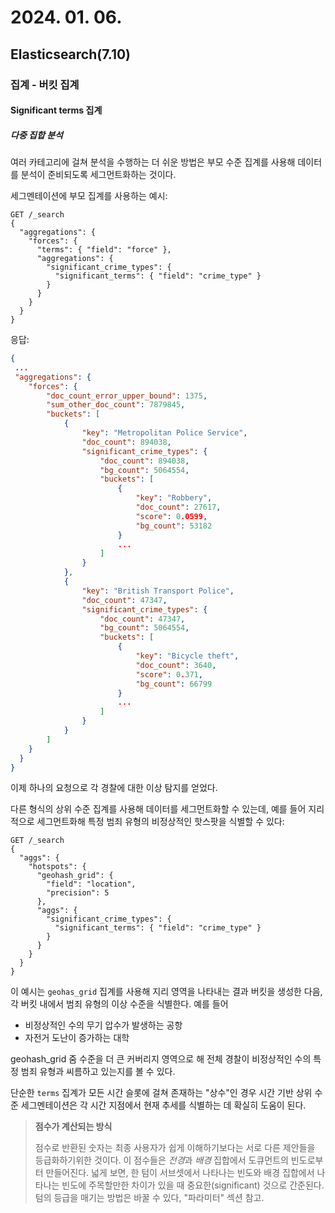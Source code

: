 # 2024. 01. 06.

## Elasticsearch(7.10)

### 집계 - 버킷 집계

#### Significant terms 집계

##### 다중 집합 분석

여러 카테고리에 걸쳐 분석을 수행하는 더 쉬운 방법은 부모 수준 집계를 사용해 데이터를 분석이 준비되도록 세그먼트화하는 것이다.

세그멘테이션에 부모 집계를 사용하는 예시:

```http
GET /_search
{
  "aggregations": {
    "forces": {
      "terms": { "field": "force" },
      "aggregations": {
        "significant_crime_types": {
          "significant_terms": { "field": "crime_type" }
        }
      }
    }
  }
}
```

응답:

```json
{
 ...
 "aggregations": {
    "forces": {
        "doc_count_error_upper_bound": 1375,
        "sum_other_doc_count": 7879845,
        "buckets": [
            {
                "key": "Metropolitan Police Service",
                "doc_count": 894038,
                "significant_crime_types": {
                    "doc_count": 894038,
                    "bg_count": 5064554,
                    "buckets": [
                        {
                            "key": "Robbery",
                            "doc_count": 27617,
                            "score": 0.0599,
                            "bg_count": 53182
                        }
                        ...
                    ]
                }
            },
            {
                "key": "British Transport Police",
                "doc_count": 47347,
                "significant_crime_types": {
                    "doc_count": 47347,
                    "bg_count": 5064554,
                    "buckets": [
                        {
                            "key": "Bicycle theft",
                            "doc_count": 3640,
                            "score": 0.371,
                            "bg_count": 66799
                        }
                        ...
                    ]
                }
            }
        ]
    }
  }
}
```

이제 하나의 요청으로 각 경찰에 대한 이상 탐지를 얻었다.

다른 형식의 상위 수준 집계를 사용해 데이터를 세그먼트화할 수 있는데, 예를 들어 지리적으로 세그먼트화해 특정 범죄 유형의 비정상적인 핫스팟을 식별할 수 있다:

```http
GET /_search
{
  "aggs": {
    "hotspots": {
      "geohash_grid": {
        "field": "location",
        "precision": 5
      },
      "aggs": {
        "significant_crime_types": {
          "significant_terms": { "field": "crime_type" }
        }
      }
    }
  }
}
```

이 예시는 `geohas_grid` 집계를 사용해 지리 영역을 나타내는 결과 버킷을 생성한 다음, 각 버킷 내에서 범죄 유형의 이상 수준을 식별한다. 예를 들어

* 비정상적인 수의 무기 압수가 발생하는 공항
* 자전거 도난이 증가하는 대학

geohash_grid 줌 수준을 더 큰 커버리지 영역으로 해 전체 경찰이 비정상적인 수의 특정 범죄 유형과 씨름하고 있는지를 볼 수 있다.

단순한 `terms` 집계가 모든 시간 슬롯에 걸쳐 존재하는 "상수"인 경우 시간 기반 상위 수준 세그멘테이션은 각 시간 지점에서 현재 추세를 식별하는 데 확실히 도움이 된다.

> **점수가 계산되는 방식**
>
> 점수로 반환된 숫자는 최종 사용자가 쉽게 이해하기보다는 서로 다른 제안들을 등급화하기위한 것이다. 이 점수들은 *전경*과 *배경* 집합에서 도큐먼트의 빈도로부터 만들어진다. 넓게 보면, 한 텀이 서브셋에서 나타나는 빈도와 배경 집합에서 나타나는 빈도에 주목할만한 차이가 있을 때 중요한(significant) 것으로 간준된다. 텀의 등급을 매기는 방법은 바꿀 수 있다, "파라미터" 섹션 참고.